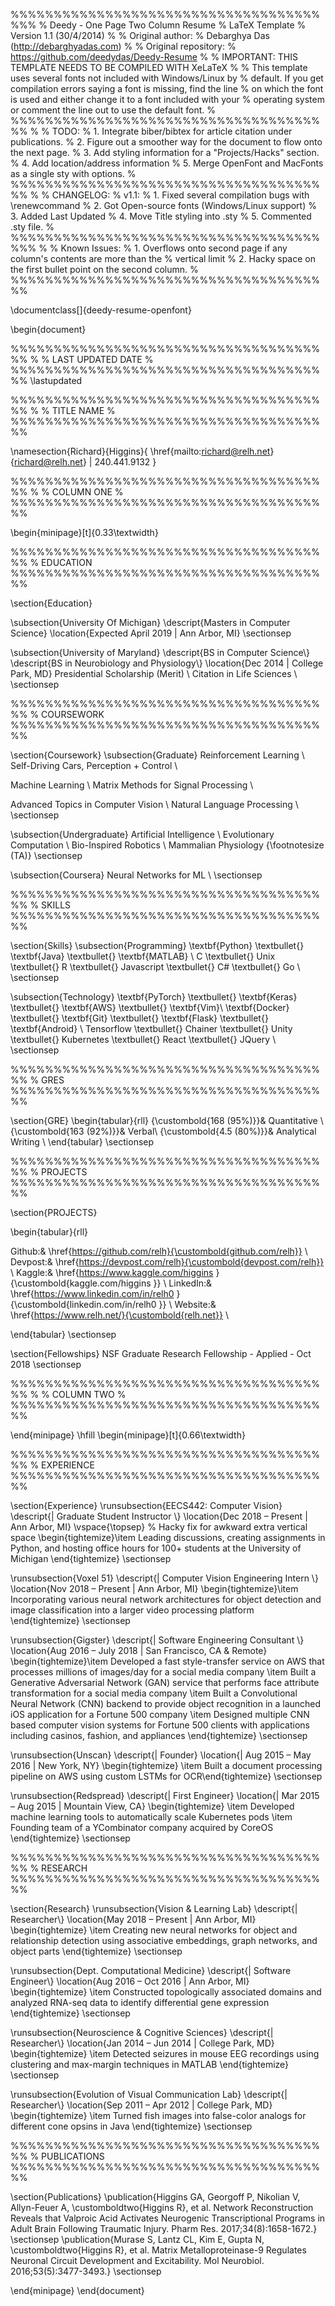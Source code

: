 %%%%%%%%%%%%%%%%%%%%%%%%%%%%%%%%%%%%%%%
% Deedy - One Page Two Column Resume
% LaTeX Template
% Version 1.1 (30/4/2014)
%
% Original author:
% Debarghya Das (http://debarghyadas.com)
%
% Original repository:
% https://github.com/deedydas/Deedy-Resume
%
% IMPORTANT: THIS TEMPLATE NEEDS TO BE COMPILED WITH XeLaTeX
%
% This template uses several fonts not included with Windows/Linux by
% default. If you get compilation errors saying a font is missing, find the line
% on which the font is used and either change it to a font included with your
% operating system or comment the line out to use the default font.
% 
%%%%%%%%%%%%%%%%%%%%%%%%%%%%%%%%%%%%%%
% 
% TODO:
% 1. Integrate biber/bibtex for article citation under publications.
% 2. Figure out a smoother way for the document to flow onto the next page.
% 3. Add styling information for a "Projects/Hacks" section.
% 4. Add location/address information
% 5. Merge OpenFont and MacFonts as a single sty with options.
% 
%%%%%%%%%%%%%%%%%%%%%%%%%%%%%%%%%%%%%%
%
% CHANGELOG:
% v1.1:
% 1. Fixed several compilation bugs with \renewcommand
% 2. Got Open-source fonts (Windows/Linux support)
% 3. Added Last Updated
% 4. Move Title styling into .sty
% 5. Commented .sty file.
%
%%%%%%%%%%%%%%%%%%%%%%%%%%%%%%%%%%%%%%%
%
% Known Issues:
% 1. Overflows onto second page if any column's contents are more than the
% vertical limit
% 2. Hacky space on the first bullet point on the second column.
%
%%%%%%%%%%%%%%%%%%%%%%%%%%%%%%%%%%%%%%

\documentclass[]{deedy-resume-openfont}


\begin{document}

%%%%%%%%%%%%%%%%%%%%%%%%%%%%%%%%%%%%%%
%
%     LAST UPDATED DATE
%
%%%%%%%%%%%%%%%%%%%%%%%%%%%%%%%%%%%%%%
\lastupdated

%%%%%%%%%%%%%%%%%%%%%%%%%%%%%%%%%%%%%%
%
%     TITLE NAME
%
%%%%%%%%%%%%%%%%%%%%%%%%%%%%%%%%%%%%%%


\namesection{Richard}{Higgins}{
\href{mailto:richard@relh.net}{richard@relh.net} | 240.441.9132
}

%%%%%%%%%%%%%%%%%%%%%%%%%%%%%%%%%%%%%%
%
%     COLUMN ONE
%
%%%%%%%%%%%%%%%%%%%%%%%%%%%%%%%%%%%%%%

\begin{minipage}[t]{0.33\textwidth} 

%%%%%%%%%%%%%%%%%%%%%%%%%%%%%%%%%%%%%%
%     EDUCATION
%%%%%%%%%%%%%%%%%%%%%%%%%%%%%%%%%%%%%%

\section{Education} 

\subsection{University Of Michigan}
\descript{Masters in Computer Science}
\location{Expected April 2019 | Ann Arbor, MI}
\sectionsep

\subsection{University of Maryland}
\descript{BS in Computer Science\\}
\descript{BS in Neurobiology and Physiology\\}
\location{Dec 2014 | College Park, MD}
Presidential Scholarship (Merit) \\
Citation in Life Sciences \\
\sectionsep

%%%%%%%%%%%%%%%%%%%%%%%%%%%%%%%%%%%%%%
%     COURSEWORK
%%%%%%%%%%%%%%%%%%%%%%%%%%%%%%%%%%%%%%

\section{Coursework}
\subsection{Graduate}
Reinforcement Learning \\
Self-Driving Cars, Perception + Control \\

Machine Learning \\
Matrix Methods for Signal Processing \\

Advanced Topics in Computer Vision \\
Natural Language Processing \\
\sectionsep

\subsection{Undergraduate}
Artificial Intelligence \\
Evolutionary Computation \\
Bio-Inspired Robotics \\
Mammalian Physiology {\footnotesize (TA)}
\sectionsep

\subsection{Coursera}
Neural Networks for ML \\
\sectionsep

%%%%%%%%%%%%%%%%%%%%%%%%%%%%%%%%%%%%%%
%     SKILLS
%%%%%%%%%%%%%%%%%%%%%%%%%%%%%%%%%%%%%%

\section{Skills}
\subsection{Programming}
\textbf{Python} \textbullet{}   \textbf{Java} \textbullet{} \textbf{MATLAB} \\
C \textbullet{} Unix \textbullet{} R \textbullet{} Javascript \textbullet{} C\# \textbullet{} Go \\
\sectionsep

\subsection{Technology}
\textbf{PyTorch} \textbullet{} \textbf{Keras} \textbullet{}  \textbf{AWS} \textbullet{} \textbf{Vim}\\
\textbf{Docker} \textbullet{} \textbf{Git} \textbullet{} \textbf{Flask} \textbullet{} \textbf{Android} \\
Tensorflow \textbullet{} Chainer \textbullet{} Unity \textbullet{} Kubernetes \textbullet{} React \textbullet{} JQuery \\
\sectionsep

%%%%%%%%%%%%%%%%%%%%%%%%%%%%%%%%%%%%%%
%     GRES
%%%%%%%%%%%%%%%%%%%%%%%%%%%%%%%%%%%%%%

\section{GRE} 
\begin{tabular}{rll}
{\custombold{168 (95\%)}}& Quantitative \\
{\custombold{163 (92\%)}}& Verbal\\
{\custombold{4.5 (80\%)}}& Analytical Writing \\
\end{tabular}
\sectionsep

%%%%%%%%%%%%%%%%%%%%%%%%%%%%%%%%%%%%%%
%     PROJECTS
%%%%%%%%%%%%%%%%%%%%%%%%%%%%%%%%%%%%%%

\section{PROJECTS} 

\begin{tabular}{rll}

Github:& \href{https://github.com/relh}{\custombold{github.com/relh}} \\
Devpost:& \href{https://devpost.com/relh}{\custombold{devpost.com/relh}} \\
Kaggle:& \href{https://www.kaggle.com/higgins
}{\custombold{kaggle.com/higgins
}} \\
LinkedIn:&  \href{https://www.linkedin.com/in/relh0
}{\custombold{linkedin.com/in/relh0
}} \\
Website:&  \href{https://www.relh.net/}{\custombold{relh.net}} \\

\end{tabular}
\sectionsep

\section{Fellowships}
NSF Graduate Research Fellowship - Applied - Oct 2018
\sectionsep

%%%%%%%%%%%%%%%%%%%%%%%%%%%%%%%%%%%%%%
%
%     COLUMN TWO
%
%%%%%%%%%%%%%%%%%%%%%%%%%%%%%%%%%%%%%%

\end{minipage} 
\hfill
\begin{minipage}[t]{0.66\textwidth} 

%%%%%%%%%%%%%%%%%%%%%%%%%%%%%%%%%%%%%%
%     EXPERIENCE
%%%%%%%%%%%%%%%%%%%%%%%%%%%%%%%%%%%%%%

\section{Experience}
\runsubsection{EECS442: Computer Vision}
\descript{|  Graduate Student Instructor \\}
\location{Dec 2018 – Present | Ann Arbor, MI}
\vspace{\topsep} % Hacky fix for awkward extra vertical space
\begin{tightemize}\item Leading discussions, creating assignments in Python, and hosting office hours for 100+ students at the University of Michigan
\end{tightemize}
\sectionsep

\runsubsection{Voxel 51}
\descript{|  Computer Vision Engineering Intern \\}
\location{Nov 2018 – Present | Ann Arbor, MI}
\begin{tightemize}\item Incorporating various neural network architectures for object detection and image classification into a larger video processing platform
\end{tightemize}
\sectionsep

\runsubsection{Gigster}
\descript{|  Software Engineering Consultant \\}
\location{Aug 2016 – July 2018 | San Francisco, CA \& Remote}
\begin{tightemize}\item Developed a fast style-transfer service on AWS that processes millions of images/day for a social media company
\item Built a Generative Adversarial Network (GAN) service that performs face attribute transformation for a social media company
\item Built a Convolutional Neural Network (CNN) backend to provide object recognition in a launched iOS application for a Fortune 500 company
\item Designed multiple CNN based computer vision systems for Fortune 500 clients with applications including casinos, fashion, and appliances
\end{tightemize}
\sectionsep

\runsubsection{Unscan}
\descript{|  Founder}
\location{|  Aug 2015 – May 2016 | New York, NY}
\begin{tightemize}
\item Built a document processing pipeline on AWS using custom LSTMs for OCR\end{tightemize}
\sectionsep

\runsubsection{Redspread}
\descript{|  First Engineer}
\location{|  Mar 2015 – Aug 2015 | Mountain View, CA}
\begin{tightemize}
\item Developed machine learning tools to automatically scale Kubernetes pods
\item Founding team of a YCombinator company acquired by CoreOS \end{tightemize} 
\sectionsep

%%%%%%%%%%%%%%%%%%%%%%%%%%%%%%%%%%%%%%
%     RESEARCH
%%%%%%%%%%%%%%%%%%%%%%%%%%%%%%%%%%%%%%

\section{Research}
\runsubsection{Vision \& Learning Lab}
\descript{| Researcher\\}
\location{May 2018 – Present | Ann Arbor, MI}
\begin{tightemize}
\item Creating new neural networks for object and relationship detection using associative embeddings, graph networks, and object parts
\end{tightemize}
\sectionsep

\runsubsection{Dept. Computational Medicine}
\descript{| Software Engineer\\}
\location{Aug 2016 – Oct 2016 | Ann Arbor, MI}
\begin{tightemize}
\item Constructed topologically associated domains and analyzed RNA-seq data to identify differential gene expression
\end{tightemize}
\sectionsep

\runsubsection{Neuroscience \& Cognitive Sciences}
\descript{| Researcher\\}
\location{Jan 2014 – Jun 2014 | College Park, MD}
\begin{tightemize}
\item Detected seizures in mouse EEG recordings using clustering and max-margin techniques in MATLAB
\end{tightemize}
\sectionsep

\runsubsection{Evolution of Visual Communication Lab}
\descript{| Researcher\\}
\location{Sep 2011 – Apr 2012 | College Park, MD}
\begin{tightemize}
\item Turned fish images into false-color analogs for different cone opsins in Java
\end{tightemize}
\sectionsep

%%%%%%%%%%%%%%%%%%%%%%%%%%%%%%%%%%%%%%
%     PUBLICATIONS
%%%%%%%%%%%%%%%%%%%%%%%%%%%%%%%%%%%%%%

\section{Publications}
\publication{Higgins GA, Georgoff P, Nikolian V, Allyn-Feuer A, \customboldtwo{Higgins R}, et al. Network Reconstruction Reveals that Valproic Acid Activates Neurogenic Transcriptional Programs in Adult Brain Following Traumatic Injury. Pharm Res. 2017;34(8):1658-1672.}
\sectionsep
\publication{Murase S, Lantz CL, Kim E, Gupta N, \customboldtwo{Higgins R}, et al. Matrix Metalloproteinase-9 Regulates Neuronal Circuit Development and Excitability. Mol Neurobiol. 2016;53(5):3477-3493.}
\sectionsep

\end{minipage} 
\end{document}
